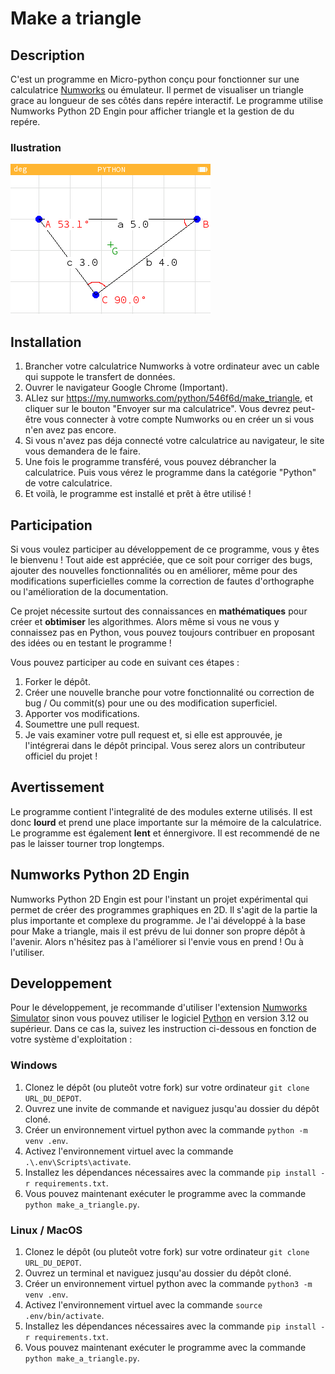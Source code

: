 # Make a triangle

## Description
C'est un programme en Micro-python conçu pour fonctionner sur une calculatrice [Numworks](https://www.numworks.com/) ou émulateur. Il permet de visualiser un triangle grace au longueur de ses côtés dans repére interactif. Le programme utilise Numworks Python 2D Engin pour afficher triangle et la gestion de du repére.

### Ilustration
![Make a triangle](./docs/images/illustration1.png)

## Installation
1. Brancher votre calculatrice Numworks à votre ordinateur avec un cable qui suppote le transfert de données.
2. Ouvrer le navigateur Google Chrome (Important).
4. ALlez sur https://my.numworks.com/python/546f6d/make_triangle, et cliquer sur le bouton "Envoyer sur ma calculatrice". Vous devrez peut-être vous connecter à votre compte Numworks ou en créer un si vous n'en avez pas encore.
5. Si vous n'avez pas déja connecté votre calculatrice au navigateur, le site vous demandera de le faire.
6. Une fois le programme transféré, vous pouvez débrancher la calculatrice. Puis vous vérez le programme dans la catégorie "Python" de votre calculatrice.
7. Et voilà, le programme est installé et prêt à être utilisé !

## Participation
Si vous voulez participer au développement de ce programme, vous y êtes le bienvenu ! Tout aide est appréciée, que ce soit pour corriger des bugs, ajouter des nouvelles fonctionnalités ou en améliorer, même pour des modifications superficielles comme la correction de fautes d'orthographe ou l'amélioration de la documentation.

Ce projet nécessite surtout des connaissances en **mathématiques** pour créer et **obtimiser** les algorithmes. Alors même si vous ne vous y connaissez pas en Python, vous pouvez toujours contribuer en proposant des idées ou en testant le programme !

Vous pouvez participer au code en suivant ces étapes :
1. Forker le dépôt.
2. Créer une nouvelle branche pour votre fonctionnalité ou correction de bug / Ou commit(s) pour une ou des modification superficiel.
3. Apporter vos modifications.
4. Soumettre une pull request.
5. Je vais examiner votre pull request et, si elle est approuvée, je l'intégrerai dans le dépôt principal. Vous serez alors un contributeur officiel du projet !

## Avertissement
Le programme contient l'integralité de des modules externe utilisés. Il est donc **lourd** et prend une place importante sur la mémoire de la calculatrice. Le programme est également **lent** et énnergivore. Il est recommendé de ne pas le laisser tourner trop longtemps.

## Numworks Python 2D Engin
Numworks Python 2D Engin est pour l'instant un projet expérimental qui permet de créer des programmes graphiques en 2D. Il s'agit de la partie la plus importante et complexe du programme. Je l'ai développé à la base pour Make a triangle, mais il est prévu de lui donner son propre dépôt à l'avenir. Alors n'hésitez pas à l'améliorer si l'envie vous en prend ! Ou à l'utiliser.

## Developpement

Pour le développement, je recommande d'utiliser l'extension [Numworks Simulator](https://marketplace.visualstudio.com/items?itemName=k-kuroguro.numworks-simulator) sinon vous pouvez utiliser le logiciel [Python](https://www.python.org/) en version 3.12 ou supérieur. Dans ce cas la, suivez les instruction ci-dessous en fonction de votre système d'exploitation :

### Windows
1. Clonez le dépôt (ou pluteôt votre fork) sur votre ordinateur `git clone URL_DU_DEPOT`.
2. Ouvrez une invite de commande et naviguez jusqu'au dossier du dépôt cloné.
3. Créer un environnement virtuel python avec la commande `python -m venv .env`.
4. Activez l'environnement virtuel avec la commande `.\.env\Scripts\activate`.
5. Installez les dépendances nécessaires avec la commande `pip install -r requirements.txt`.
6. Vous pouvez maintenant exécuter le programme avec la commande `python make_a_triangle.py`.

### Linux / MacOS
1. Clonez le dépôt (ou pluteôt votre fork) sur votre ordinateur `git clone URL_DU_DEPOT`.
2. Ouvrez un terminal et naviguez jusqu'au dossier du dépôt cloné.
3. Créer un environnement virtuel python avec la commande `python3 -m venv .env`.
4. Activez l'environnement virtuel avec la commande `source .env/bin/activate`.
5. Installez les dépendances nécessaires avec la commande `pip install -r requirements.txt`.
6. Vous pouvez maintenant exécuter le programme avec la commande `python make_a_triangle.py`.